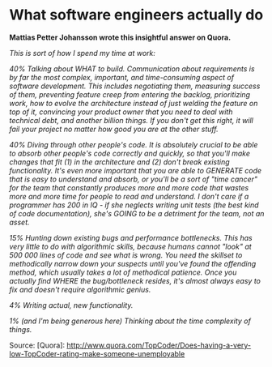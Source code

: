 # What software engineers actually do

**Mattias Petter Johansson wrote this insightful answer on Quora.**

*This is sort of how I spend my time at work:*

*40% Talking about WHAT to build. Communication about requirements is by far the most complex, important, and time-consuming aspect of software development. This includes negotiating them, measuring success of them, preventing feature creep from entering the backlog, prioritizing work, how to evolve the architecture instead of just welding the feature on top of it, convincing your product owner that you need to deal with technical debt, and another billion things. If you don't get this right, it will fail your project no matter how good you are at the other stuff.*

*40% Diving through other people's code. It is absolutely crucial to be able to absorb other people's code correctly and quickly, so that you'll make changes that fit (1) in the architecture and (2) don't break existing functionality. It's even more important that you are able to GENERATE code that is easy to understand and absorb, or you'll be a sort of "time cancer" for the team that constantly produces more and more code that wastes more and more time for people to read and understand. I don't care if a programmer has 200 in IQ  - if she neglects writing unit tests (the best kind of code documentation), she's GOING to be a detriment for the team, not an asset.*

*15% Hunting down existing bugs and performance bottlenecks. This has very little to do with algorithmic skills, because humans cannot "look" at 500 000 lines of code and see what is wrong. You need the skillset to methodically narrow down your suspects until you've found the offending method, which usually takes a lot of methodical patience. Once you actually find WHERE the bug/bottleneck resides, it's almost always easy to fix and doesn't require algorithmic genius.*

*4% Writing actual, new functionality.*

*1% (and I'm being generous here) Thinking about the time complexity of things.*

Source:
[Quora]: http://www.quora.com/TopCoder/Does-having-a-very-low-TopCoder-rating-make-someone-unemployable